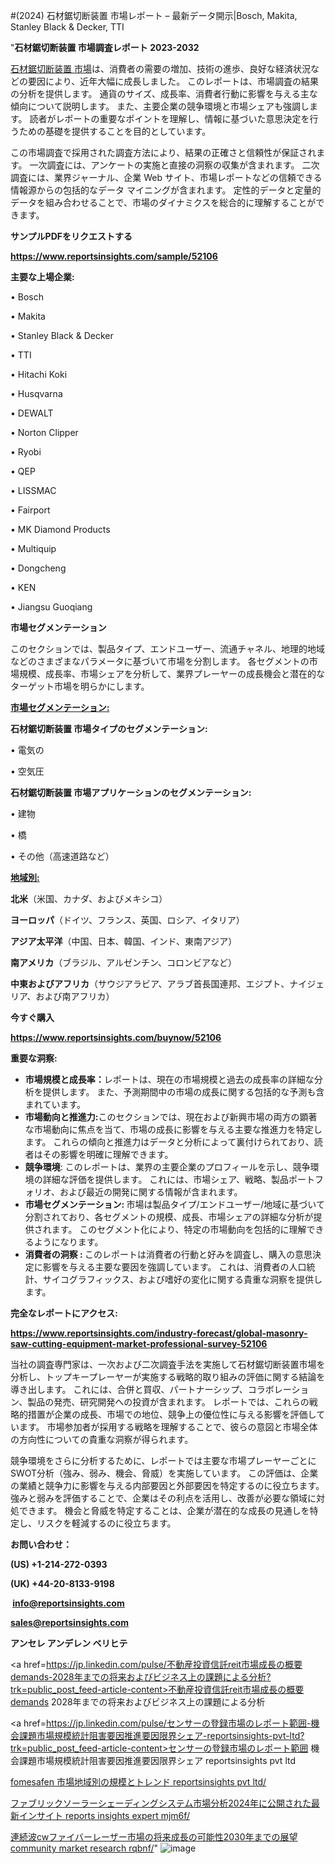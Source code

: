 #(2024) 石材鋸切断装置 市場レポート – 最新データ開示|Bosch, Makita, Stanley Black & Decker, TTI

"<strong>石材鋸切断装置 市場調査レポート 2023-2032</strong>

<a href=https://www.reportsinsights.com/sample/52106>石材鋸切断装置 市場</a>は、消費者の需要の増加、技術の進歩、良好な経済状況などの要因により、近年大幅に成長しました。 このレポートは、市場調査の結果の分析を提供します。 通貨のサイズ、成長率、消費者行動に影響を与える主な傾向について説明します。 また、主要企業の競争環境と市場シェアも強調します。 読者がレポートの重要なポイントを理解し、情報に基づいた意思決定を行うための基礎を提供することを目的としています。

この市場調査で採用された調査方法により、結果の正確さと信頼性が保証されます。 一次調査には、アンケートの実施と直接の洞察の収集が含まれます。 二次調査には、業界ジャーナル、企業 Web サイト、市場レポートなどの信頼できる情報源からの包括的なデータ マイニングが含まれます。 定性的データと定量的データを組み合わせることで、市場のダイナミクスを総合的に理解することができます。

<strong><b>サンプルPDFをリクエストする</b></strong>

<a href=https://www.reportsinsights.com/sample/52106><strong><u>https://www.reportsinsights.com/sample/52106</u></strong></a>

<strong>主要な上場企業:</strong>

• Bosch

• Makita

• Stanley Black & Decker

• TTI

• Hitachi Koki

• Husqvarna

• DEWALT

• Norton Clipper

• Ryobi

• QEP

• LISSMAC

• Fairport

• MK Diamond Products

• Multiquip

• Dongcheng

• KEN

• Jiangsu Guoqiang

<strong>市場セグメンテーション</strong>

このセクションでは、製品タイプ、エンドユーザー、流通チャネル、地理的地域などのさまざまなパラメータに基づいて市場を分割します。 各セグメントの市場規模、成長率、市場シェアを分析して、業界プレーヤーの成長機会と潜在的なターゲット市場を明らかにします。

<strong><u>市場セグメンテーション</u></strong><strong><u>:</u></strong>

<strong>石材鋸切断装置 市場タイプのセグメンテーション:</strong>

• 電気の

• 空気圧

<strong>石材鋸切断装置 市場アプリケーションのセグメンテーション:</strong>

• 建物

• 橋

• その他（高速道路など）

<strong><u>地域別</u></strong><strong><u>:</u></strong>

<strong>北米</strong>（米国、カナダ、およびメキシコ）

<strong>ヨーロッパ</strong>（ドイツ、フランス、英国、ロシア、イタリア）

<strong>アジア太平洋</strong>（中国、日本、韓国、インド、東南アジア）

<strong>南アメリカ</strong>（ブラジル、アルゼンチン、コロンビアなど）

<strong>中東およびアフリカ</strong>（サウジアラビア、アラブ首長国連邦、エジプト、ナイジェリア、および南アフリカ）

<strong>今すぐ購入</strong>

<a href=https://www.reportsinsights.com/buynow/52106><strong><u>https://www.reportsinsights.com/buynow/52106</u></strong></a>

<strong>重要な洞察:</strong>
<ul>
  <li><strong>市場規模と成長率：</strong>レポートは、現在の市場規模と過去の成長率の詳細な分析を提供します。 また、予測期間中の市場の成長に関する包括的な予測も含まれています。</li>
  <li><strong>市場動向と推進力:</strong>このセクションでは、現在および新興市場の両方の顕著な市場動向に焦点を当て、市場の成長に影響を与える主要な推進力を特定します。 これらの傾向と推進力はデータと分析によって裏付けられており、読者はその影響を明確に理解できます。</li>
  <li><strong>競争環境</strong>: このレポートは、業界の主要企業のプロフィールを示し、競争環境の詳細な評価を提供します。 これには、市場シェア、戦略、製品ポートフォリオ、および最近の開発に関する情報が含まれます。</li>
  <li><strong>市場セグメンテーション: </strong>市場は製品タイプ/エンドユーザー/地域に基づいて分割されており、各セグメントの規模、成長、市場シェアの詳細な分析が提供されます。 このセグメント化により、特定の市場動向を包括的に理解できるようになります。</li>
  <li><strong>消費者の洞察 : </strong>このレポートは消費者の行動と好みを調査し、購入の意思決定に影響を与える主要な要因を強調しています。 これは、消費者の人口統計、サイコグラフィックス、および嗜好の変化に関する貴重な洞察を提供します。</li>
</ul>
<strong>完全なレポートにアクセス:</strong>

<a href=https://www.reportsinsights.com/industry-forecast/global-masonry-saw-cutting-equipment-market-professional-survey-52106><strong><u><b>https://www.reportsinsights.com/industry-forecast/global-masonry-saw-cutting-equipment-market-professional-survey-52106</b></u></strong></a>

当社の調査専門家は、一次および二次調査手法を実施して石材鋸切断装置市場を分析し、トップキープレーヤーが実施する戦略的取り組みの評価に関する結論を導き出します。 これには、合併と買収、パートナーシップ、コラボレーション、製品の発売、研究開発への投資が含まれます。 レポートでは、これらの戦略的措置が企業の成長、市場での地位、競争上の優位性に与える影響を評価しています。 市場参加者が採用する戦略を理解することで、彼らの意図と市場全体の方向性についての貴重な洞察が得られます。

競争環境をさらに分析するために、レポートでは主要な市場プレーヤーごとにSWOT分析（強み、弱み、機会、脅威）を実施しています。 この評価は、企業の業績と競争力に影響を与える内部要因と外部要因を特定するのに役立ちます。 強みと弱みを評価することで、企業はその利点を活用し、改善が必要な領域に対処できます。 機会と脅威を特定することは、企業が潜在的な成長の見通しを特定し、リスクを軽減するのに役立ちます。

<strong>お問い合わせ：</strong>

<strong>(US) +1-214-272-0393</strong>

<strong>(UK) +44-20-8133-9198</strong>

<strong> </strong><a href=info@reportsinsights.com><strong><u>info@reportsinsights.com</u></strong></a>

<a href=sales@reportsinsights.com><strong><u>sales@reportsinsights.com</u></strong></a>

<strong>アンセレ アンデレン ベリヒテ</strong>

<a href=https://jp.linkedin.com/pulse/不動産投資信託reit市場成長の概要demands-2028年までの将来およびビジネス上の課題による分析?trk=public_post_feed-article-content>不動産投資信託reit市場成長の概要demands 2028年までの将来およびビジネス上の課題による分析</a>

<a href=https://jp.linkedin.com/pulse/センサーの登録市場のレポート範囲-機会課題市場規模統計阻害要因推進要因限界シェア-reportsinsights-pvt-ltd?trk=public_post_feed-article-content>センサーの登録市場のレポート範囲 機会課題市場規模統計阻害要因推進要因限界シェア reportsinsights pvt ltd</a>

<a href=https://www.linkedin.com/pulse/fomesafen-市場地域別の規模とトレンド-reportsinsights-pvt-ltd/>fomesafen 市場地域別の規模とトレンド reportsinsights pvt ltd/</a>

<a href=https://www.linkedin.com/pulse/ファブリックソーラーシェーディングシステム市場分析2024年に公開された最新インサイト-reports-insights-expert-mjm6f/>ファブリックソーラーシェーディングシステム市場分析2024年に公開された最新インサイト reports insights expert mjm6f/</a>

<a href=https://www.linkedin.com/pulse/連続波cwファイバーレーザー市場の将来成長の可能性2030年までの展望-community-market-research-rqbnf/>連続波cwファイバーレーザー市場の将来成長の可能性2030年までの展望 community market research rqbnf/</a>"
![image](https://github.com/aanak123/RIMarketer1/assets/158471119/ac3aeee8-f64e-46e7-b4e5-2a713d7ddbb4)
